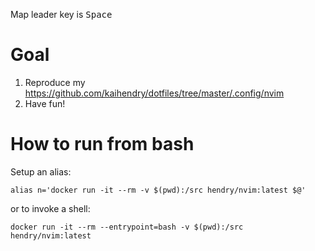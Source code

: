 Map leader key is <kbd>Space</kbd>

# Goal

1. Reproduce my https://github.com/kaihendry/dotfiles/tree/master/.config/nvim
2. Have fun!

# How to run from bash

Setup an alias:

	alias n='docker run -it --rm -v $(pwd):/src hendry/nvim:latest $@'

or to invoke a shell:

	docker run -it --rm --entrypoint=bash -v $(pwd):/src hendry/nvim:latest
